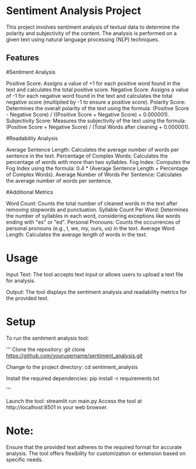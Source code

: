 # Sentiment Analysis Project
This project involves sentiment analysis of textual data to determine the polarity and subjectivity of the content. The analysis is performed on a given text using natural language processing (NLP) techniques.

## Features

#Sentiment Analysis

Positive Score: Assigns a value of +1 for each positive word found in the text and calculates the total positive score.
Negative Score: Assigns a value of -1 for each negative word found in the text and calculates the total negative score (multiplied by -1 to ensure a positive score).
Polarity Score: Determines the overall polarity of the text using the formula: (Positive Score - Negative Score) / ((Positive Score + Negative Score) + 0.000001).
Subjectivity Score: Measures the subjectivity of the text using the formula: (Positive Score + Negative Score) / (Total Words after cleaning + 0.000001).

#Readability Analysis

Average Sentence Length: Calculates the average number of words per sentence in the text.
Percentage of Complex Words: Calculates the percentage of words with more than two syllables.
Fog Index: Computes the Fog Index using the formula: 0.4 * (Average Sentence Length + Percentage of Complex Words).
Average Number of Words Per Sentence: Calculates the average number of words per sentence.

#Additional Metrics

Word Count: Counts the total number of cleaned words in the text after removing stopwords and punctuation.
Syllable Count Per Word: Determines the number of syllables in each word, considering exceptions like words ending with "es" or "ed".
Personal Pronouns: Counts the occurrences of personal pronouns (e.g., I, we, my, ours, us) in the text.
Average Word Length: Calculates the average length of words in the text.

# Usage

Input Text:
The tool accepts text input or allows users to upload a text file for analysis.

Output:
The tool displays the sentiment analysis and readability metrics for the provided text.

# Setup
To run the sentiment analysis tool:

'''
Clone the repository:
git clone https://github.com/yourusername/sentiment_analysis.git

Change to the project directory:
cd sentiment_analysis

Install the required dependencies:
pip install -r requirements.txt

'''

Launch the tool:
streamlit run main.py
Access the tool at http://localhost:8501 in your web browser.

# Note:

Ensure that the provided text adheres to the required format for accurate analysis.
The tool offers flexibility for customization or extension based on specific needs.

